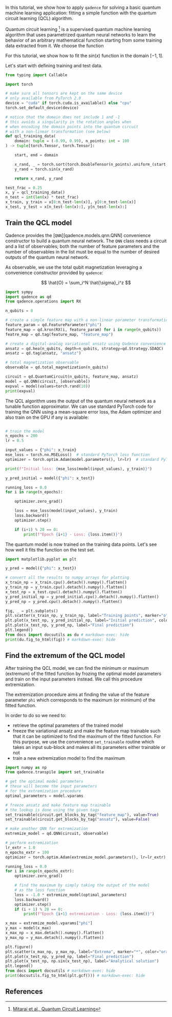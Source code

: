 In this tutorial, we show how to apply `qadence` for solving a basic quantum
machine learning application: fitting a simple function with the
quantum circuit learning (QCL) algorithm.

Quantum circuit learning [^1] is a supervised quantum machine learning algorithm that uses
parametrized quantum neural networks to learn the behavior of an arbitrary
mathematical function starting from some training data extracted from it. We
choose the function

For this tutorial, we show how to fit the $sin(x)$ function in the domain $[-1, 1]$.

Let's start with defining training and test data.

```python exec="on" source="material-block" session="qcl" result="json"
from typing import Callable

import torch

# make sure all tensors are kept on the same device
# only available from PyTorch 2.0
device = "cuda" if torch.cuda.is_available() else "cpu"
torch.set_default_device(device)

# notice that the domain does not include 1 and -1
# this avoids a singularity in the rotation angles when
# when encoding the domain points into the quantum circuit
# with a non-linear transformation (see below)
def qcl_training_data(
    domain: tuple = (-0.99, 0.99), n_points: int = 100
) -> tuple[torch.Tensor, torch.Tensor]:

    start, end = domain

    x_rand, _ = torch.sort(torch.DoubleTensor(n_points).uniform_(start, end))
    y_rand = torch.sin(x_rand)

    return x_rand, y_rand

test_frac = 0.25
x, y = qcl_training_data()
n_test = int(len(x) * test_frac)
x_train, y_train = x[0:n_test-len(x)], y[0:n_test-len(x)]
x_test, y_test = x[n_test-len(x):], y[n_test-len(x):]
```

## Train the QCL model

Qadence provides the [`QNN`][qadence.models.qnn.QNN] convenience constructor to build a quantum neural network.
The `QNN` class needs a circuit and a list of observables; both the number of feature parameters and the number
of observables in the list must be equal to the number of desired outputs of the quantum neural network.

As observable, we use the total qubit magnetization leveraging a convenience constructor provided by `qadence`:

$$
\hat{O} = \sum_i^N \hat{\sigma}_i^z
$$

```python exec="on" source="material-block" session="qcl" result="json"
import sympy
import qadence as qd
from qadence.operations import RX

n_qubits = 8

# create a simple feature map with a non-linear parameter transformation
feature_param = qd.FeatureParameter("phi")
feature_map = qd.kron(RX(i, feature_param) for i in range(n_qubits))
featre_map = qd.tag(feature_map, "feature_map")

# create a digital-analog variational ansatz using Qadence convenience constructors
ansatz = qd.hea(n_qubits, depth=n_qubits, strategy=qd.Strategy.SDAQC)
ansatz = qd.tag(ansatz, "ansatz")

# total magnetization observable
observable = qd.total_magnetization(n_qubits)

circuit = qd.QuantumCircuit(n_qubits, feature_map, ansatz)
model = qd.QNN(circuit, [observable])
expval = model(values=torch.rand(10))
print(expval)
```

The QCL algorithm uses the output of the quantum neural network as a tunable
function approximator. We can use standard PyTorch code for training the QNN
using a mean-square error loss, the Adam optimizer and also train on the GPU
if any is available:

```python exec="on" source="material-block" session="qcl" result="json"

# train the model
n_epochs = 200
lr = 0.5

input_values = {"phi": x_train}
mse_loss = torch.nn.MSELoss()  # standard PyTorch loss function
optimizer = torch.optim.Adam(model.parameters(), lr=lr)  # standard PyTorch Adam optimizer

print(f"Initial loss: {mse_loss(model(input_values), y_train)}")

y_pred_initial = model({"phi": x_test})

running_loss = 0.0
for i in range(n_epochs):

    optimizer.zero_grad()

    loss = mse_loss(model(input_values), y_train)
    loss.backward()
    optimizer.step()

    if (i+1) % 20 == 0:
        print(f"Epoch {i+1} - Loss: {loss.item()}")
```

The quantum model is now trained on the training data points. Let's see how well it fits the
function on the test set.

```python exec="on" source="material-block" session="qcl" result="json"
import matplotlib.pyplot as plt

y_pred = model({"phi": x_test})

# convert all the results to numpy arrays for plotting
x_train_np = x_train.cpu().detach().numpy().flatten()
y_train_np = y_train.cpu().detach().numpy().flatten()
x_test_np = x_test.cpu().detach().numpy().flatten()
y_pred_initial_np = y_pred_initial.cpu().detach().numpy().flatten()
y_pred_np = y_pred.cpu().detach().numpy().flatten()

fig, _ = plt.subplots()
plt.scatter(x_train_np, y_train_np, label="Training points", marker="o", color="orange")
plt.plot(x_test_np, y_pred_initial_np, label="Initial prediction", color="green", alpha=0.5)
plt.plot(x_test_np, y_pred_np, label="Final prediction")
plt.legend()
from docs import docsutils as du # markdown-exec: hide
print(du.fig_to_html(fig)) # markdown-exec: hide
```

## Find the extremum of the QCL model

After training the QCL model, we can find the minimum or maximum (extremum) of
the fitted function by frozing the optimal model parameters and train on the
input parameters instead. We call this procedure extremization.

The extremization procedure aims at finding the value of the feature parameter `phi` which
corresponds to the maximum (or minimum) of the fitted function.

In order to do so we need to:

* retrieve the optimal parameters of the trained model
* freeze the variational ansatz and make the feature map trainable such that
it can be optimized to find the maximum of the fitted function. For this purpose, we
use the convenience `set_trainable` routine which takes an input sub-block and makes
all its parameters either trainable or not
* train a new extremization model to find the maximum

```python exec="on" source="material-block" result="json" session="qcl" result="json"
import numpy as np
from qadence.transpile import set_trainable

# get the optimal model parameters
# these will become the input parameters
# for the extremization procedure
optimal_parameters = model.vparams

# freeze ansatz and make feature map trainable
# the lookup is done using the given tags
set_trainable(circuit.get_blocks_by_tag("feature_map"), value=True)
set_trainable(circuit.get_blocks_by_tag("ansatz"), value=False)

# make another QNN for extremization
extremize_model = qd.QNN(circuit, observable)

# perform extremization
lr_extr = 1.0
n_epochs_extr = 100
optimizer = torch.optim.Adam(extremize_model.parameters(), lr=lr_extr)

running_loss = 0.0
for i in range(n_epochs_extr):
    optimizer.zero_grad()

    # find the maximum by simply taking the output of the model
    # as the loss function
    loss = -1.0 * extremize_model(optimal_parameters)
    loss.backward()
    optimizer.step()
    if (i + 1) % 20 == 0:
        print(f"Epoch {i+1} extremization - Loss: {loss.item()}")

x_max = extremize_model.vparams["phi"]
y_max = model(x_max)
x_max_np = x_max.detach().numpy().flatten()
y_max_np = y_max.detach().numpy().flatten()

plt.figure()
plt.scatter(x_max_np, y_max_np, label="Extrema", marker="*", color="orange", sizes=[100])
plt.plot(x_test_np, y_pred_np, label="Final prediction")
plt.plot(x_test_np, np.sin(x_test_np), label="Analytical solution")
plt.legend()
from docs import docsutils # markdown-exec: hide
print(docsutils.fig_to_html(plt.gcf())) # markdown-exec: hide
```


## References

[^1]: [Mitarai et al., Quantum Circuit Learning](https://arxiv.org/abs/1803.00745)
